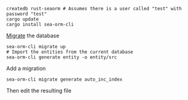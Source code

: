 

```shell
createdb rust-seaorm # Assumes there is a user called "test" with password "test"
cargo update
cargo install sea-orm-cli
```

[Migrate](https://www.sea-ql.org/SeaORM/docs/migration/running-migration/) the database


```shell
sea-orm-cli migrate up 
# Import the entities from the current database
sea-orm-cli generate entity -o entity/src
```

Add a migration
```shell
sea-orm-cli migrate generate auto_inc_index
```
Then edit the resulting file